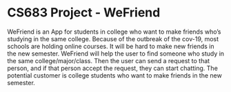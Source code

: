 # CS683 Project  - WeFriend
WeFriend is an App for students in college who want to make friends who’s studying in the same college. Because of the outbreak of the cov-19, most schools are holding online courses. It will be hard to make new friends in the new semester. WeFriend will help the user to find someone who study in the same college/major/class. Then the user can send a request to that person, and if that person accept the request, they can start chatting. The potential customer is college students who want to make friends in the new semester. 

